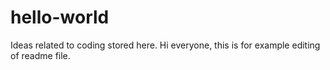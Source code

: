 # hello-world
Ideas related to coding stored here.
Hi everyone, this is for example editing of readme file.
